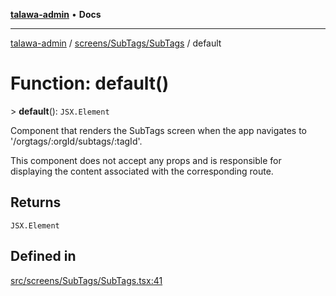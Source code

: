 [**talawa-admin**](../../../../README.md) • **Docs**

***

[talawa-admin](../../../../modules.md) / [screens/SubTags/SubTags](../README.md) / default

# Function: default()

\> **default**(): `JSX.Element`

Component that renders the SubTags screen when the app navigates to '/orgtags/:orgId/subtags/:tagId'.

This component does not accept any props and is responsible for displaying
the content associated with the corresponding route.

## Returns

`JSX.Element`

## Defined in

[src/screens/SubTags/SubTags.tsx:41](https://github.com/PalisadoesFoundation/talawa-admin/blob/d16b95ee179900e8e32a2296f14e948e6caea05b/src/screens/SubTags/SubTags.tsx#L41)
